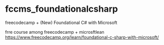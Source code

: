 # fccms_foundationalcsharp
freecodecamp + (New) Foundational C# with Microsoft 

frre course among freecodecamp + microsftlean
https://www.freecodecamp.org/learn/foundational-c-sharp-with-microsoft/
